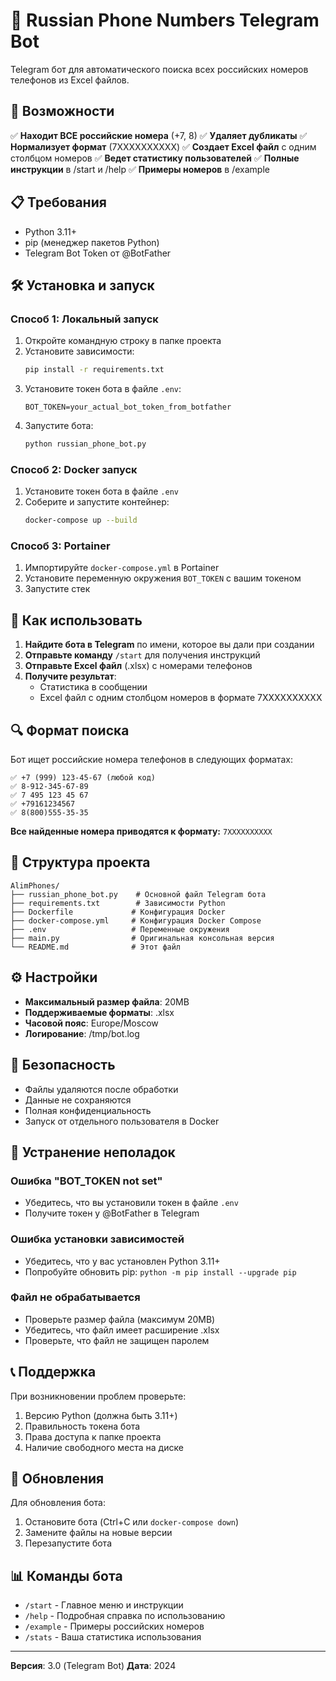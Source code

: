 # 🤖 Russian Phone Numbers Telegram Bot

Telegram бот для автоматического поиска всех российских номеров телефонов из Excel файлов.

## 🚀 Возможности

✅ **Находит ВСЕ российские номера** (+7, 8)
✅ **Удаляет дубликаты**
✅ **Нормализует формат** (7XXXXXXXXXX)
✅ **Создает Excel файл** с одним столбцом номеров
✅ **Ведет статистику пользователей**
✅ **Полные инструкции** в /start и /help
✅ **Примеры номеров** в /example

## 📋 Требования

- Python 3.11+
- pip (менеджер пакетов Python)
- Telegram Bot Token от @BotFather

## 🛠️ Установка и запуск

### Способ 1: Локальный запуск
1. Откройте командную строку в папке проекта
2. Установите зависимости:
   ```bash
   pip install -r requirements.txt
   ```
3. Установите токен бота в файле `.env`:
   ```
   BOT_TOKEN=your_actual_bot_token_from_botfather
   ```
4. Запустите бота:
   ```bash
   python russian_phone_bot.py
   ```

### Способ 2: Docker запуск
1. Установите токен бота в файле `.env`
2. Соберите и запустите контейнер:
   ```bash
   docker-compose up --build
   ```

### Способ 3: Portainer
1. Импортируйте `docker-compose.yml` в Portainer
2. Установите переменную окружения `BOT_TOKEN` с вашим токеном
3. Запустите стек

## 📖 Как использовать

1. **Найдите бота в Telegram** по имени, которое вы дали при создании
2. **Отправьте команду** `/start` для получения инструкций
3. **Отправьте Excel файл** (.xlsx) с номерами телефонов
4. **Получите результат**:
   - Статистика в сообщении
   - Excel файл с одним столбцом номеров в формате 7XXXXXXXXXX

## 🔍 Формат поиска

Бот ищет российские номера телефонов в следующих форматах:
```
✅ +7 (999) 123-45-67 (любой код)
✅ 8-912-345-67-89
✅ 7 495 123 45 67
✅ +79161234567
✅ 8(800)555-35-35
```

**Все найденные номера приводятся к формату:**
`7XXXXXXXXXX`

## 📁 Структура проекта

```
AlimPhones/
├── russian_phone_bot.py    # Основной файл Telegram бота
├── requirements.txt        # Зависимости Python
├── Dockerfile             # Конфигурация Docker
├── docker-compose.yml     # Конфигурация Docker Compose
├── .env                   # Переменные окружения
├── main.py                # Оригинальная консольная версия
└── README.md              # Этот файл
```

## ⚙️ Настройки

- **Максимальный размер файла**: 20MB
- **Поддерживаемые форматы**: .xlsx
- **Часовой пояс**: Europe/Moscow
- **Логирование**: /tmp/bot.log

## 🚨 Безопасность

- Файлы удаляются после обработки
- Данные не сохраняются
- Полная конфиденциальность
- Запуск от отдельного пользователя в Docker

## 🐛 Устранение неполадок

### Ошибка "BOT_TOKEN not set"
- Убедитесь, что вы установили токен в файле `.env`
- Получите токен у @BotFather в Telegram

### Ошибка установки зависимостей
- Убедитесь, что у вас установлен Python 3.11+
- Попробуйте обновить pip: `python -m pip install --upgrade pip`

### Файл не обрабатывается
- Проверьте размер файла (максимум 20MB)
- Убедитесь, что файл имеет расширение .xlsx
- Проверьте, что файл не защищен паролем

## 📞 Поддержка

При возникновении проблем проверьте:
1. Версию Python (должна быть 3.11+)
2. Правильность токена бота
3. Права доступа к папке проекта
4. Наличие свободного места на диске

## 🔄 Обновления

Для обновления бота:
1. Остановите бота (Ctrl+C или `docker-compose down`)
2. Замените файлы на новые версии
3. Перезапустите бота

## 📊 Команды бота

- `/start` - Главное меню и инструкции
- `/help` - Подробная справка по использованию
- `/example` - Примеры российских номеров
- `/stats` - Ваша статистика использования

---

**Версия**: 3.0 (Telegram Bot)
**Дата**: 2024
